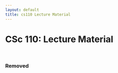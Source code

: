 ```yaml
---
layout: default
title: cs110 Lecture Material
---
```


# CSc 110: Lecture Material

<br/>

### Removed

<br/>

